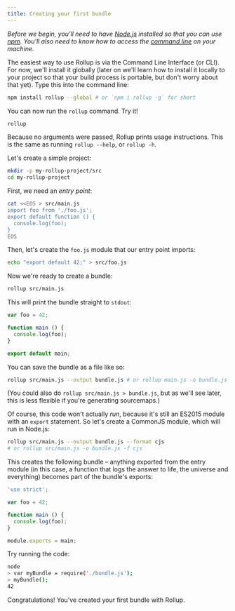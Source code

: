 ```yaml
---
title: Creating your first bundle
---
```


*Before we begin, you'll need to have [Node.js](https://nodejs.org) installed so that you can use [npm](https://npmjs.com). You'll also need to know how to access the [command line](https://www.codecademy.com/learn/learn-the-command-line) on your machine.*

The easiest way to use Rollup is via the Command Line Interface (or CLI). For now, we'll install it globally (later on we'll learn how to install it locally to your project so that your build process is portable, but don't worry about that yet). Type this into the command line:

```bash
npm install rollup --global # or `npm i rollup -g` for short
```

You can now run the `rollup` command. Try it!

```bash
rollup
```

Because no arguments were passed, Rollup prints usage instructions. This is the same as running `rollup --help`, or `rollup -h`.

Let's create a simple project:

```bash
mkdir -p my-rollup-project/src
cd my-rollup-project
```

First, we need an *entry point*:

```bash
cat <<EOS > src/main.js
import foo from './foo.js';
export default function () {
  console.log(foo);
}
EOS
```

Then, let's create the `foo.js` module that our entry point imports:

```bash
echo "export default 42;" > src/foo.js
```

Now we're ready to create a bundle:

```bash
rollup src/main.js
```

This will print the bundle straight to `stdout`:

```js
var foo = 42;

function main () {
  console.log(foo);
}

export default main;
```

You can save the bundle as a file like so:

```bash
rollup src/main.js --output bundle.js # or rollup main.js -o bundle.js
```

(You could also do `rollup src/main.js > bundle.js`, but as we'll see later, this is less flexible if you're generating sourcemaps.)

Of course, this code won't actually *run*, because it's still an ES2015 module with an `export` statement. So let's create a CommonJS module, which will run in Node.js:

```bash
rollup src/main.js --output bundle.js --format cjs
# or rollup src/main.js -o bundle.js -f cjs
```

This creates the following bundle – anything exported from the entry module (in this case, a function that logs the answer to life, the universe and everything) becomes part of the bundle's exports:

```js
'use strict';

var foo = 42;

function main () {
  console.log(foo);
}

module.exports = main;
```

Try running the code:

```bash
node
> var myBundle = require('./bundle.js');
> myBundle();
42
```

Congratulations! You've created your first bundle with Rollup.
